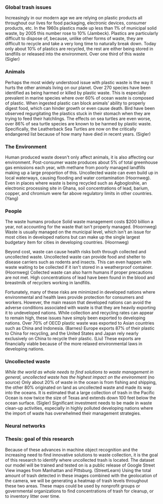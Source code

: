 ### Global trash issues
Increasingly in our modern age we are relying on plastic products all throughout our lives for food packaging, electronic devices, consumer products, etc. In the 1960s plastics made up less than 1% of municipal solid waste, by 2005 this number rose to 10% (Jambeck). Plastics are particularly difficult to dispose of, because, unlike other forms of waste, they are difficult to recycle and take a very long time to naturally break down. Today only about 10% of plastics are recycled, the rest are either being stored in landfills or released into the environment. Over one third of this waste (Sigler)
### Animals
Perhaps the most widely understood issue with plastic waste is the way it hurts the other animals living on our planet. Over 270 species have been identified as being harmed or killed by plastic waste. This is especially prevalent in marine species where over 60% of ocean waste is composed of plastic. When ingested plastic can block animals’ ability to properly digest food, which can hinder growth or even cause death. Bird have been observed regurgitating the plastics stuck in their stomach when they are trying to feed their hatchlings. The effects on sea turtles are even worse, over 86% of sea turtle species are known to be harmed by plastic waste. Specifically, the Leatherback Sea Turtles are now on the critically endangered list because of how many have died in recent years. (Sigler)
### The Environment
Human produced waste doesn't only affect animals, it is also affecting our environment. Post-consumer waste produces about 5% of total greenhouse gas emissions each year, with methane from poorly managed landfills making up a large proportion of this. Uncollected waste can even build up in local waterways, causing flooding and water contamination (Hoornweg). Even in places where waste is being recycled such as Agbogloshie, an electronic processing site in Ghana, soil concentrations of lead, barium, copper, and chromium were far above regulatory limits in other countries. (Yang)
### People
The waste humans produce Solid waste management costs $200 billion a year, not accounting for the waste that isn't properly managed. (Hoornweg) Waste is usually managed on the municipal level, which isn't an issue for most cities in developed nations but can make up the single largest budgetary item for cities in developing countries. (Hoornweg)

Beyond cost, waste can cause health risks both through collected and uncollected waste. Uncollected waste can provide food and shelter to disease carriers such as rodents and insects. This can even happen with waste waiting to be collected if it isn't stored in a weatherproof container. (Hoornweg) Collected waste can also harm humans if proper precautions are not met. High concentrations of lead have been found in the blood and breastmilk of recyclers working in landfills.

Fortunately, many of these risks are minimized in developed nations where environmental and health laws provide protection for consumers and workers. However, the main reason that developed nations can avoid the adverse conditions associated with waste is that they are heavily exporting it to undeveloped nations. While collection and recycling rates can appear to remain high, these issues have simply been exported to developing nations. Over 70% of OECD plastic waste was exported to Asian countries such as China and Indonesia. (Barnes) Europe exports 87% of their plastic to China for recycling, and the United States and Japan rely nearly exclusively on China to recycle their plastic. (Liu) These exports are financially viable because of the more relaxed environmental laws in developing nations. 
### Uncollected waste
*While the world as whole needs to find solutions to waste management in general, uncollected waste has the highest impact on the environment* (no source) Only about 20% of waste in the ocean is from fishing and shipping, the other 80% originated on land as uncollected waste and made its way into the oceans. It is estimated that a large collection of trash in the Pacific Ocean is now twice the size of Texas and extends down 100 feet below the ocean surface. (Sigler) Significant investment needs to be made in waste clean-up activities, especially in highly polluted developing nations where the import of waste has overwhelmed their management strategies. 
### Neural networks

### Thesis: goal of this research
Because of these advances in machine object recognition and the increasing need to find innovative solutions to waste collection, it is the goal of this research to identify where uncollected trash is located. The dataset our model will be trained and tested on is a public release of Google Street View images from Manhattan and Pittsburg. (StreetLearn) Using the total amount of trash detected in these images combined with the geolocation of the camera, we will be generating a heatmap of trash levels throughout these two areas. These maps could be used by nonprofit groups or governmental organizations to find concentrations of trash for cleanup, or to inventory litter over time.
